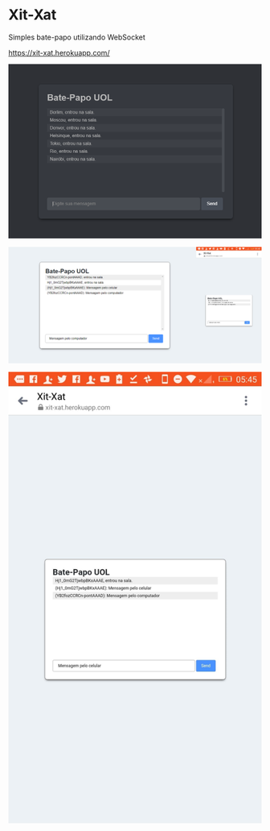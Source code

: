 # Xit-Xat

Simples bate-papo utilizando WebSocket

https://xit-xat.herokuapp.com/

![image 3](./images/image03.png)

![image 1](./images/image01.png)

![image 2](./images/image02.png)


